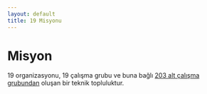 ```yaml
---
layout: default
title: 19 Misyonu
---
```


# Misyon

19 organizasyonu, 19 çalışma grubu ve buna bağlı [203 alt çalışma
grubundan](http://203.ondokuz.biz/) oluşan bir teknik topluluktur.

